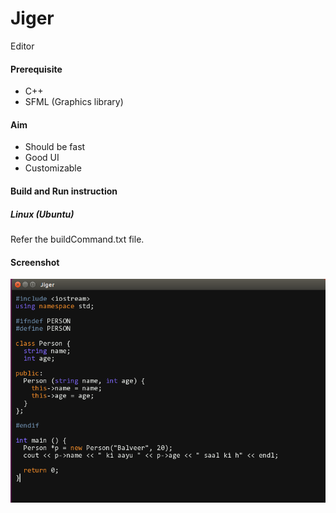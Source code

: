 # Jiger

Editor

#### Prerequisite
- C++
- SFML (Graphics library)

#### Aim
- Should be fast
- Good UI
- Customizable

#### Build and Run instruction
##### Linux (Ubuntu)
Refer the buildCommand.txt file.

#### Screenshot
![Ubuntu Screenshot](/screenshots/ubuntu.png?raw=true "Ubuntu Screenshot")
